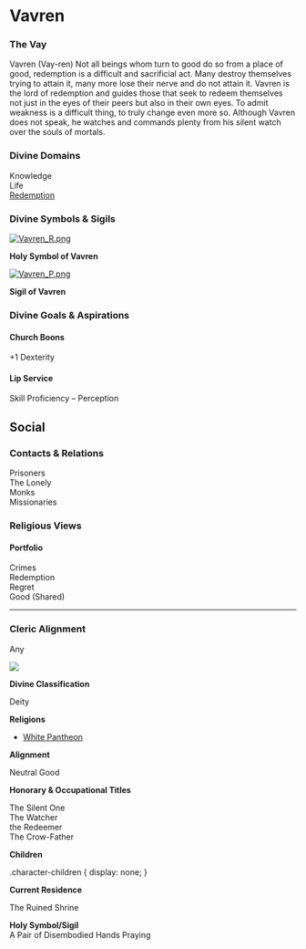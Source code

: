 Vavren
======

### The Vay

Vavren (Vay-ren) Not all beings whom turn to good do so from a place of good, redemption is a difficult and sacrificial act. Many destroy themselves trying to attain it, many more lose their nerve and do not attain it. Vavren is the lord of redemption and guides those that seek to redeem themselves not just in the eyes of their peers but also in their own eyes. To admit weakness is a difficult thing, to truly change even more so. Although Vavren does not speak, he watches and commands plenty from his silent watch over the souls of mortals.

### Divine Domains

Knowledge  
Life  
[Redemption](https://www.worldanvil.com/w/Ecaros-xohoo/a/redemption-article)

### Divine Symbols & Sigils

[![](/uploads/images/85e07e034a9cf50aa23529015fb9c3cd.png "Vavren_R.png")](/i/284934 "Vavren_R.png")

**Holy Symbol of Vavren**

[![](/uploads/images/697cc8018e808372847d427634a5cd42.png "Vavren_P.png")](/i/284933 "Vavren_P.png")

**Sigil of Vavren**

### Divine Goals & Aspirations

#### Church Boons

+1 Dexterity 

#### Lip Service

Skill Proficiency – Perception

Social
------

### Contacts & Relations

Prisoners  
The Lonely  
Monks  
Missionaries

### Religious Views

#### Portfolio

Crimes  
Redemption  
Regret  
Good (Shared) 

* * *

### Cleric Alignment

Any

![](/uploads/images/45ad2a4d42591eee11fbbabcfddcd500.jpg)

**Divine Classification**

Deity

**Religions**

* [White Pantheon](/w/Ecaros-xohoo/a/white-pantheon-article)

**Alignment**

Neutral Good

**Honorary & Occupational Titles**

The Silent One  
The Watcher  
the Redeemer  
The Crow-Father

**Children**

.character-children { display: none; }

**Current Residence**

The Ruined Shrine

**Holy Symbol/Sigil**  
A Pair of Disembodied Hands Praying

